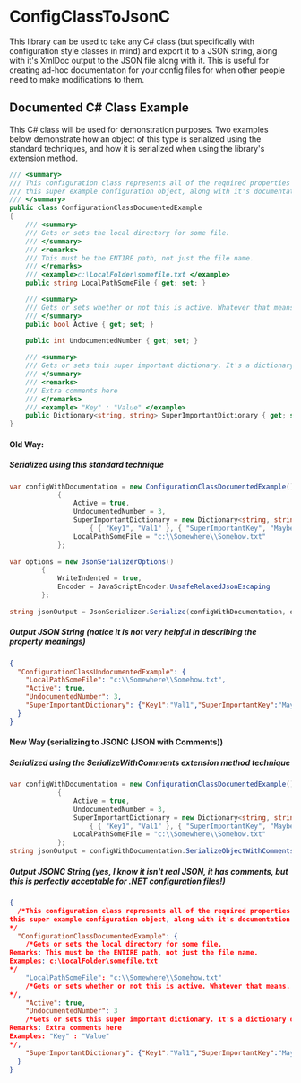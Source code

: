 # ConfigClassToJsonC
This library can be used to take any C# class (but specifically with configuration style classes in mind) and export it to a JSON string, along with it's XmlDoc output to the JSON file along with it. This is useful for creating ad-hoc documentation for your config files for when other people need to make modifications to them.

## Documented C# Class Example
This C# class will be used for demonstration purposes. Two examples below demonstrate how an object
of this type is serialized using the standard techniques, and how it is serialized when using the
library's extension method.
```C#
/// <summary>
/// This configuration class represents all of the required properties to create
/// this super example configuration object, along with it's documentation (for some things).
/// </summary>
public class ConfigurationClassDocumentedExample
{
    /// <summary>
    /// Gets or sets the local directory for some file.
    /// </summary>
    /// <remarks>
    /// This must be the ENTIRE path, not just the file name.
    /// </remarks>
    /// <example>c:\LocalFolder\somefile.txt </example>
    public string LocalPathSomeFile { get; set; }

    /// <summary>
    /// Gets or sets whether or not this is active. Whatever that means.
    /// </summary>
    public bool Active { get; set; }

    public int UndocumentedNumber { get; set; }
        
    /// <summary>
    /// Gets or sets this super important dictionary. It's a dictionary of key type string, value type string!
    /// </summary>
    /// <remarks>
    /// Extra comments here
    /// </remarks>
    /// <example> "Key" : "Value" </example>
    public Dictionary<string, string> SuperImportantDictionary { get; set; }
}
```

#### Old Way:
##### Serialized using this standard technique
```C#
var configWithDocumentation = new ConfigurationClassDocumentedExample()
            {
                Active = true,
                UndocumentedNumber = 3,
                SuperImportantDictionary = new Dictionary<string, string>()
                    { { "Key1", "Val1" }, { "SuperImportantKey", "Maybe not so important" } },
                LocalPathSomeFile = "c:\\Somewhere\\Somehow.txt"
            };
            
var options = new JsonSerializerOptions()
        {
            WriteIndented = true,
            Encoder = JavaScriptEncoder.UnsafeRelaxedJsonEscaping
        };
        
string jsonOutput = JsonSerializer.Serialize(configWithDocumentation, options);
```
##### Output JSON String (notice it is not very helpful in describing the property meanings)
```JSON
{
  "ConfigurationClassUndocumentedExample": {
    "LocalPathSomeFile": "c:\\Somewhere\\Somehow.txt",
    "Active": true,
    "UndocumentedNumber": 3,
    "SuperImportantDictionary": {"Key1":"Val1","SuperImportantKey":"Maybe not so important"}
  }
}
```

#### New Way (serializing to JSONC (JSON with Comments))
##### Serialized using the SerializeWithComments extension method technique
```C#
var configWithDocumentation = new ConfigurationClassDocumentedExample()
            {
                Active = true,
                UndocumentedNumber = 3,
                SuperImportantDictionary = new Dictionary<string, string>()
                    { { "Key1", "Val1" }, { "SuperImportantKey", "Maybe not so important" } },
                LocalPathSomeFile = "c:\\Somewhere\\Somehow.txt"
            };
string jsonOutput = configWithDocumentation.SerializeObjectWithComments();
```
##### Output JSONC String (yes, I know it isn't real JSON, it has comments, but this is perfectly acceptable for .NET configuration files!)
```JSON
{
  /*This configuration class represents all of the required properties to create
this super example configuration object, along with it's documentation (for some things).
*/
  "ConfigurationClassDocumentedExample": {
    /*Gets or sets the local directory for some file.
Remarks: This must be the ENTIRE path, not just the file name.
Examples: c:\LocalFolder\somefile.txt 
*/
    "LocalPathSomeFile": "c:\\Somewhere\\Somehow.txt"
    /*Gets or sets whether or not this is active. Whatever that means.
*/,
    "Active": true,
    "UndocumentedNumber": 3
    /*Gets or sets this super important dictionary. It's a dictionary of key type string, value type string!
Remarks: Extra comments here
Examples: "Key" : "Value" 
*/,
    "SuperImportantDictionary": {"Key1":"Val1","SuperImportantKey":"Maybe not so important"}
  }
}
```
